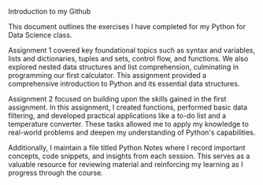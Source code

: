Introduction to my Github

This document outlines the exercises I have completed for my Python for Data Science class.

Assignment 1 covered key foundational topics such as syntax and variables, lists and dictionaries, tuples and sets, control flow, and functions. We also explored nested data structures and list comprehension, culminating in programming our first calculator. This assignment provided a comprehensive introduction to Python and its essential data structures.

Assignment 2 focused on building upon the skills gained in the first assignment. In this assignment, I created functions, performed basic data filtering, and developed practical applications like a to-do list and a temperature converter. These tasks allowed me to apply my knowledge to real-world problems and deepen my understanding of Python's capabilities.

Additionally, I maintain a file titled Python Notes where I record important concepts, code snippets, and insights from each session. This serves as a valuable resource for reviewing material and reinforcing my learning as I progress through the course.
